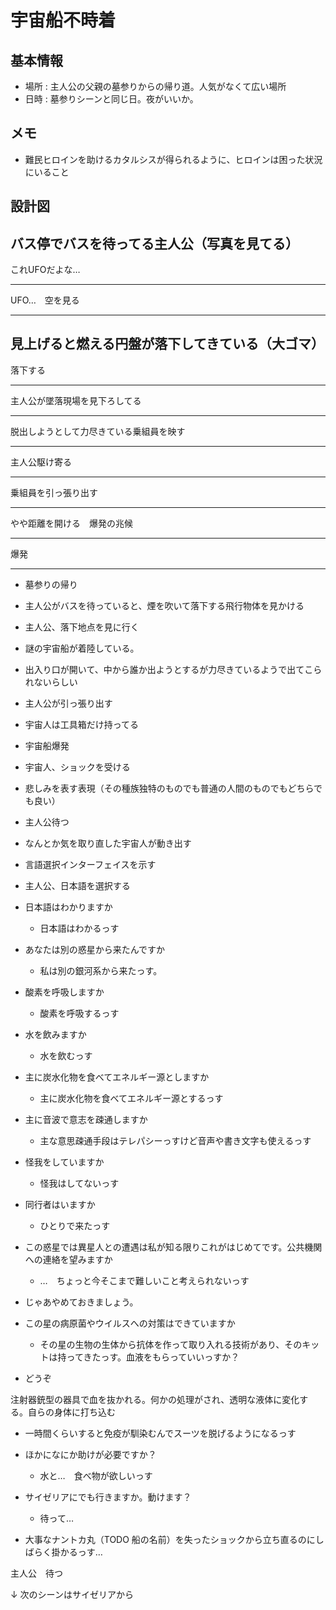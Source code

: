 # 宇宙船不時着
## 基本情報
* 場所 : 主人公の父親の墓参りからの帰り道。人気がなくて広い場所
* 日時 : 墓参りシーンと同じ日。夜がいいか。

## メモ
* 難民ヒロインを助けるカタルシスが得られるように、ヒロインは困った状況にいること

## 設計図
バス停でバスを待ってる主人公（写真を見てる）
---

これUFOだよな…

---
UFO…　空を見る

---
見上げると燃える円盤が落下してきている（大ゴマ）
---
落下する

------
主人公が墜落現場を見下ろしてる

---
脱出しようとして力尽きている乗組員を映す

---
主人公駆け寄る

---
乗組員を引っ張り出す

---
やや距離を開ける　爆発の兆候

---
爆発

------





* 墓参りの帰り
* 主人公がバスを待っていると、煙を吹いて落下する飛行物体を見かける
* 主人公、落下地点を見に行く
* 謎の宇宙船が着陸している。
* 出入り口が開いて、中から誰か出ようとするが力尽きているようで出てこられないらしい
* 主人公が引っ張り出す
* 宇宙人は工具箱だけ持ってる
* 宇宙船爆発
* 宇宙人、ショックを受ける
* 悲しみを表す表現（その種族独特のものでも普通の人間のものでもどちらでも良い）
* 主人公待つ
* なんとか気を取り直した宇宙人が動き出す
* 言語選択インターフェイスを示す
* 主人公、日本語を選択する

* 日本語はわかりますか
  * 日本語はわかるっす
* あなたは別の惑星から来たんですか
  * 私は別の銀河系から来たっす。
* 酸素を呼吸しますか
  * 酸素を呼吸するっす
* 水を飲みますか
  * 水を飲むっす
* 主に炭水化物を食べてエネルギー源としますか
  * 主に炭水化物を食べてエネルギー源とするっす
* 主に音波で意志を疎通しますか
  * 主な意思疎通手段はテレパシーっすけど音声や書き文字も使えるっす
* 怪我をしていますか
  * 怪我はしてないっす
* 同行者はいますか
  * ひとりで来たっす
* この惑星では異星人との遭遇は私が知る限りこれがはじめてです。公共機関への連絡を望みますか
  * …　ちょっと今そこまで難しいこと考えられないっす
* じゃあやめておきましょう。

* この星の病原菌やウイルスへの対策はできていますか
  * その星の生物の生体から抗体を作って取り入れる技術があり、そのキットは持ってきたっす。血液をもらっていいっすか？
* どうぞ

注射器銃型の器具で血を抜かれる。何かの処理がされ、透明な液体に変化する。自らの身体に打ち込む
* 一時間くらいすると免疫が馴染むんでスーツを脱げるようになるっす

* ほかになにか助けが必要ですか？
  * 水と…　食べ物が欲しいっす
* サイゼリアにでも行きますか。動けます？
  * 待って…

* 大事なナントカ丸（TODO 船の名前）を失ったショックから立ち直るのにしばらく掛かるっす…

主人公　待つ

↓
次のシーンはサイゼリアから



